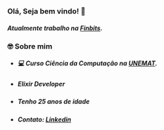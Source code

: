 ### Olá, Seja bem vindo! 👋

 <h5>Atualmente trabalho na <a href="https://www.finbits.com.br/" target="_blank">Finbits</a>.</h5>


### 🤓 Sobre mim 

- #####  💻 Curso Ciência da Computação na <a href="https://unemat.br/" target="_blank">UNEMAT</a>.</h5>

- ##### Elixir Developer

- ##### Tenho 25 anos de idade

- ##### Contato: <a href="https://www.linkedin.com/in/amor%C3%A9sio-de-souza-429ba314b/" target="_blank">Linkedin</a>



